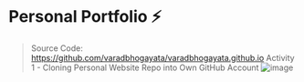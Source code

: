 # Personal Portfolio ⚡️ 
> Source Code: https://github.com/varadbhogayata/varadbhogayata.github.io
> Activity 1 - Cloning Personal Website Repo into Own GitHub Account
> ![image](https://github.com/user-attachments/assets/9f7d9f7e-8387-40d6-915a-24cb8ec88884)
